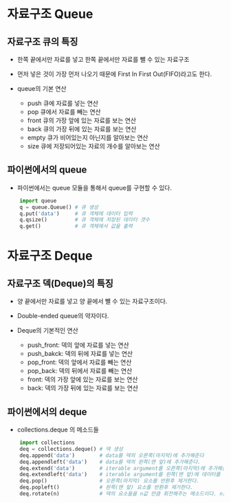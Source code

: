 자료구조 Queue
=============
자료구조 큐의 특징
-------------------
* 한쪽 끝에서만 자료를 넣고 한쪽 끝에서만 자료를 뺄 수 있는 자료구조
* 먼저 넣은 것이 가장 먼저 나오기 때문에 First In First Out(FIFO)라고도 한다.

* queue의 기본 연산
    * push 큐에 자료를 넣는 연산
    * pop 큐에서 자료를 빼는 연산
    * front 큐의 가장 앞에 있는 자료를 보는 연산
    * back 큐의 가장 뒤에 있는 자료를 보는 연산
    * empty 큐가 비어있는지 아닌지를 알아보는 연산
    * size 큐에 저장되어있는 자료의 개수를 알아보는 연산

파이썬에서의 queue
--------------------
* 파이썬에서는 queue 모듈을 통해서 queue를 구현할 수 있다.

```python
    import queue
    q = queue.Queue() # 큐 생성
    q.put('data')     # 큐 객체에 데이터 입력
    q.qsize()         # 큐 객체에 저장된 데이터 갯수
    q.get()           # 큐 객체에서 값을 출력
```

자료구조 Deque
=============
자료구조 덱(Deque)의 특징
-----------------------
* 양 끝에서만 자료를 넣고 양 끝에서 뺼 수 있는 자료구조이다.
* Double-ended queue의 약자이다.

*  Deque의 기본적인 연산
    * push_front: 덱의 앞에 자료를 넣는 연산
    * push_bakck: 덱의 뒤에 자료를 넣는 연산
    * pop_front: 덱의 앞에서 자료를 빼는 연산
    * pop_back: 덱의 뒤에서 자료를 빼는 연산
    * front: 덱의 가장 앞에 있는 자료를 보는 연산
    * back: 덱의 가장 뒤에 있는 자료를 보는 연산

파이썬에서의 deque
-----------------------
* collections.deque 의 메소드들
```python
    import collections
    deq = collections.deque() # 덱 생성
    deq.append('data')        # data를 덱의 오른쪽(마지막)에 추가해준다
    deq.appendleft('data')    # data를 덱의 왼쪽(맨 앞)에 추가해준다.
    deq.extend('data')        # iterable argument를 오른쪽(마지막)에 추가해준다.(iterable argument란 각 요소를 하나씩 반환 가능한 object를 말한다.) ex) 'data'의 경우 'd' 'a' 't' 'a' 로 반환 가능하다.
    deq.extendleft('data')    # iterable argument를 왼쪽(맨 앞)에 데이터를 추가해준다.
    deq.pop()                 # 오른쪽(마지막) 요소를 반환후 제거한다.
    deq.popleft()             # 왼쪽(맨 앞) 요소를 반환후 제거한다.
    deq.rotate(n)             # 덱의 요소들을 n값 만큼 회전해주는 메소드이다. n값이 음수면 왼쪽으로 회전하고 n값이 양수면 오른쪽으로 회전한다.
```
